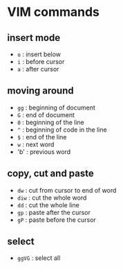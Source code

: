 # VIM commands

## insert mode

- `o`		: insert below
- `i`		: before cursor
- `a`		: after cursor

## moving around
- `gg` 		: beginning of document
- `G` 		: end of document
- `0`		: beginning of the line
- `^`		: beginning of code in the line
- `$`		: end of the line
- `w`		: next word
- 'b'		: previous word

## copy, cut and paste
- `dw`		: cut from cursor to end of word
- `diw`		: cut the whole word
- `dd`		: cut the whole line
- `gp`		: paste after the cursor
- `gP`		: paste before the cursor

## select
- `ggVG`	: select all
